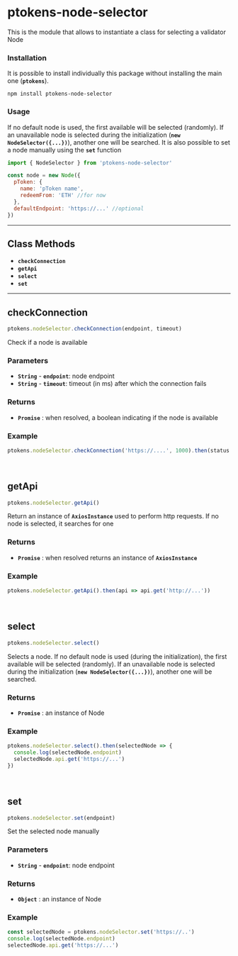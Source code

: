 # ptokens-node-selector

This is the module that allows to instantiate a class for selecting a validator Node

### Installation

It is possible to install individually this package without installing the main one (__`ptokens`__).

```
npm install ptokens-node-selector
```

### Usage
If no default node is used, the first available will be selected (randomly). 
If an unavailable node is selected during the initialization (__`new NodeSelector({...})`__), another one will be searched. 
It is also possible to set a node manually using the __`set`__ function

```js
import { NodeSelector } from 'ptokens-node-selector'

const node = new Node({
  pToken: {
    name: 'pToken name',
    redeemFrom: 'ETH' //for now
  },
  defaultEndpoint: 'https://...' //optional
})
```

***

## Class Methods

* __`checkConnection`__
* __`getApi`__
* __`select`__
* __`set`__

***


## checkConnection

```js
ptokens.nodeSelector.checkConnection(endpoint, timeout)
```

Check if a node is available

### Parameters

- __`String`__ - __`endpoint`__: node endpoint
- __`String`__ - __`timeout`__: timeout (in ms) after which the connection fails

### Returns

- __`Promise`__ : when resolved, a boolean indicating if the node is available

### Example
```js
ptokens.nodeSelector.checkConnection('https://....', 1000).then(status => console.log(status))
```

&nbsp;

## getApi

```js
ptokens.nodeSelector.getApi()
```

Return an instance of __`AxiosInstance`__ used to perform http requests. If no node is selected, it searches for one

### Returns

- __`Promise`__ : when resolved returns an instance of __`AxiosInstance`__ 

### Example
```js
ptokens.nodeSelector.getApi().then(api => api.get('http://...'))
```

&nbsp;


## select

```js
ptokens.nodeSelector.select()
```

Selects a node. If no default node is used (during the initialization), the first available will be selected (randomly). 
If an unavailable node is selected during the initialization (__`new NodeSelector({...})`__), another one will be searched.  

### Returns

- __`Promise`__ : an instance of Node

### Example
```js
ptokens.nodeSelector.select().then(selectedNode => {
  console.log(selectedNode.endpoint)
  selectedNode.api.get('https://...')
})
```

&nbsp;


## set

```js
ptokens.nodeSelector.set(endpoint)
```

Set the selected node manually

### Parameters

- __`String`__ - __`endpoint`__: node endpoint

### Returns

- __`Object`__ : an instance of Node

### Example
```js
const selectedNode = ptokens.nodeSelector.set('https://..')
console.log(selectedNode.endpoint)
selectedNode.api.get('https://...')
```
